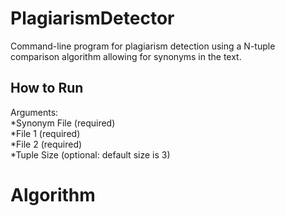 # PlagiarismDetector
Command-line program for plagiarism detection using a N-tuple comparison algorithm allowing for synonyms in the text. 

## How to Run
Arguments:    
*Synonym File (required)  
*File 1  (required)  
*File 2  (required)   
*Tuple Size (optional: default size is 3)  

# Algorithm
